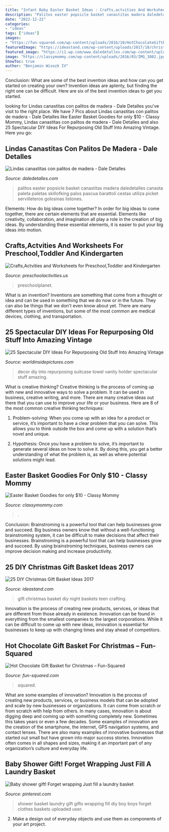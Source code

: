 ```yaml
---
title: "Infant Baby Easter Basket Ideas : Crafts,actvities And Worksheets For Preschool,toddler And Kindergarten"
description: "Palitos easter popsicle basket canastitas madera daledetalles canasta paleta paletas skillofking palos pascua barattoli cestas utiliza picket servilleteros golosinas listones"
date: "2022-12-22"
categories:
- "ideas"
tags: ["ideas"]
images:
- "https://fun-squared.com/wp-content/uploads/2016/10/HotChocolateGiftBasket.jpg"
featuredImage: "https://ideastand.com/wp-content/uploads/2017/10/christmas-baskets-diy/24-christmas-gift-basket-idea-diy.jpg"
featured_image: "https://i1.wp.com/www.daledetalles.com/wp-content/uploads/2018/04/canasta-con-palitos-de-madera2-768x1024.jpg?resize=600%2C800"
image: "https://classymommy.com/wp-content/uploads/2016/03/IMG_3802.jpg"
ShowToc: true
author: "Benjamin Wisozk IV"
---
```



Conclusion: What are some of the best invention ideas and how can you get started on creating your own?
Invention ideas are aplenty, but finding the right one can be difficult. Here are six of the best invention ideas to get you started.

	

		
looking for Lindas canastitas con palitos de madera - Dale Detalles you've visit to the right place. We have 7 Pics about Lindas canastitas con palitos de madera - Dale Detalles like Easter Basket Goodies for only $10 - Classy Mommy, Lindas canastitas con palitos de madera - Dale Detalles and also 25 Spectacular DIY Ideas For Repurposing Old Stuff Into Amazing Vintage. Here you go:
		
    
## Lindas Canastitas Con Palitos De Madera - Dale Detalles

<img loading=lazy src="https://i1.wp.com/www.daledetalles.com/wp-content/uploads/2018/04/canasta-con-palitos-de-madera2-768x1024.jpg?resize=600%2C800" onerror="this.onerror=null;this.src='https://tse2.mm.bing.net/th?id=OIP.6ywAcOZo1ZxBZUGd42MOQwHaJ4&amp;pid=15.1';" alt="Lindas canastitas con palitos de madera - Dale Detalles">

_Source: daledetalles.com_

>palitos easter popsicle basket canastitas madera daledetalles canasta paleta paletas skillofking palos pascua barattoli cestas utiliza picket servilleteros golosinas listones. 

	

Elements: How do big ideas come together?
In order for big ideas to come together, there are certain elements that are essential. Elements like creativity, collaboration, and imagination all play a role in the creation of big ideas. By understanding these essential elements, it is easier to put your big ideas into motion.

    
## Crafts,Actvities And Worksheets For Preschool,Toddler And Kindergarten

<img loading=lazy src="https://www.preschoolactivities.us/wp-content/uploads/2015/03/paper-plate-easter-egg-basket-craft-2.jpg" onerror="this.onerror=null;this.src='https://tse2.mm.bing.net/th?id=OIP.0VeQ4PgUEde_V0TKhfPlKQHaHC&amp;pid=15.1';" alt="Crafts,Actvities and Worksheets for Preschool,Toddler and Kindergarten">

_Source: preschoolactivities.us_

>preschoolplanet. 

	

What is an invention?
Inventions are something that come from a thought or idea and can be used in something that we do now or in the future. They can also be things that we don't even know about yet. There are many different types of inventions, but some of the most common are medical devices, clothing, and transportation.

    
## 25 Spectacular DIY Ideas For Repurposing Old Stuff Into Amazing Vintage

<img loading=lazy src="https://worldinsidepictures.com/wp-content/uploads/2014/03/1632.jpg" onerror="this.onerror=null;this.src='https://tse1.mm.bing.net/th?id=OIP.1ml-canFez8Cgw52kLwkaAHaLH&amp;pid=15.1';" alt="25 Spectacular DIY Ideas For Repurposing Old Stuff Into Amazing Vintage">

_Source: worldinsidepictures.com_

>decor diy into repurposing suitcase towel vanity holder spectacular stuff amazing. 

	

What is creative thinking?
Creative thinking is the process of coming up with new and innovative ways to solve a problem. It can be used in business, creative writing, and more. There are many creative ideas out there that you can use to improve your life or your business. Here are 8 of the most common creative thinking techniques:
1. Problem-solving: When you come up with an idea for a product or service, it’s important to have a clear problem that you can solve. This allows you to think outside the box and come up with a solution that’s novel and unique.

2. Hypothesis: Once you have a problem to solve, it’s important to generate several ideas on how to solve it. By doing this, you get a better understanding of what the problem is, as well as where potential solutions might lead.

    
## Easter Basket Goodies For Only $10 - Classy Mommy

<img loading=lazy src="https://classymommy.com/wp-content/uploads/2016/03/IMG_3802.jpg" onerror="this.onerror=null;this.src='https://tse3.mm.bing.net/th?id=OIP.deHOYTOc8Vh1rFJpbP3K3gHaFj&amp;pid=15.1';" alt="Easter Basket Goodies for only $10 - Classy Mommy">

_Source: classymommy.com_

>. 

	

Conclusion: Brainstroming is a powerful tool that can help businesses grow and succeed.
Big business owners know that without a well-functioning brainstroming system, it can be difficult to make decisions that affect their businesses. Brainstroming is a powerful tool that can help businesses grow and succeed. By using brainstroming techniques, business owners can improve decision making and increase productivity.

    
## 25 DIY Christmas Gift Basket Ideas 2017

<img loading=lazy src="https://ideastand.com/wp-content/uploads/2017/10/christmas-baskets-diy/24-christmas-gift-basket-idea-diy.jpg" onerror="this.onerror=null;this.src='https://tse4.mm.bing.net/th?id=OIP.gCJJzL3wmBwjy48CMh1GpwHaOI&amp;pid=15.1';" alt="25 DIY Christmas Gift Basket Ideas 2017">

_Source: ideastand.com_

>gift christmas basket diy night baskets teen crafting. 

	

Innovation is the process of creating new products, services, or ideas that are different from those already in existence. Innovation can be found in everything from the smallest companies to the largest corporations. While it can be difficult to come up with new ideas, innovation is essential for businesses to keep up with changing times and stay ahead of competitors.

    
## Hot Chocolate Gift Basket For Christmas – Fun-Squared

<img loading=lazy src="https://fun-squared.com/wp-content/uploads/2016/10/HotChocolateGiftBasket.jpg" onerror="this.onerror=null;this.src='https://tse3.mm.bing.net/th?id=OIP.XdqeFRWve68X6OQacPUw_gHaKc&amp;pid=15.1';" alt="Hot Chocolate Gift Basket for Christmas – Fun-Squared">

_Source: fun-squared.com_

>squared. 

	

What are some examples of innovation?
Innovation is the process of creating new products, services, or business models that can be adopted and scale by new businesses or organizations. It can come from scratch or from scratch with help from others. In many cases, innovation is about digging deep and coming up with something completely new. Sometimes this takes years or even a few decades. 
Some examples of innovation are the creation of the smartphone, the internet, GPS navigation systems, and contact lenses. There are also many examples of innovative businesses that started out small but have grown into major success stories. Innovation often comes in all shapes and sizes, making it an important part of any organization’s culture and everyday life.

    
## Baby Shower Gift! Forget Wrapping Just Fill A Laundry Basket

<img loading=lazy src="https://s-media-cache-ak0.pinimg.com/736x/d6/00/c7/d600c725e0c33b1334546803c09e9bfa.jpg" onerror="this.onerror=null;this.src='https://tse1.mm.bing.net/th?id=OIP.K1WpvySzIYwyDWawXsfhlQHaJ3&amp;pid=15.1';" alt="Baby shower gift! Forget wrapping Just fill a laundry basket">

_Source: pinterest.com_

>shower basket laundry gift gifts wrapping fill diy boy boys forget clothes baskets uploaded user. 

	

2. Make a design out of everyday objects and use them as components of your art project.

